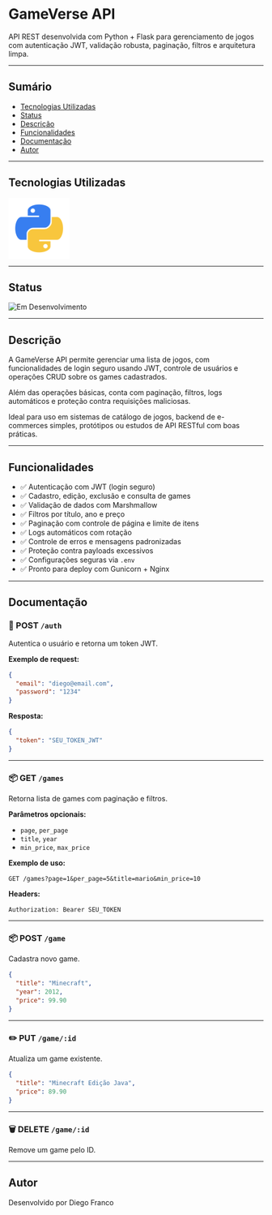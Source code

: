 # GameVerse API

API REST desenvolvida com Python + Flask para gerenciamento de jogos com autenticação JWT, validação robusta, paginação, filtros e arquitetura limpa.

---

## Sumário

- [Tecnologias Utilizadas](#tecnologias-utilizadas)
- [Status](#status)
- [Descrição](#descrição)
- [Funcionalidades](#funcionalidades)
- [Documentação](#documentacao)
- [Autor](#autor)

---

## Tecnologias Utilizadas

<div style="display: flex; justify-content: space-between; align-items: center; width: 100%;">
  <img src="images/python.png" alt="Logo Python" width="120"/>
</div>

---

## Status

![Em Desenvolvimento](http://img.shields.io/static/v1?label=STATUS&message=EM%20DESENVOLVIMENTO&color=RED&style=for-the-badge)

---

## Descrição

A GameVerse API permite gerenciar uma lista de jogos, com funcionalidades de login seguro usando JWT, controle de usuários e operações CRUD sobre os games cadastrados.

Além das operações básicas, conta com paginação, filtros, logs automáticos e proteção contra requisições maliciosas.

Ideal para uso em sistemas de catálogo de jogos, backend de e-commerces simples, protótipos ou estudos de API RESTful com boas práticas.

---

## Funcionalidades

- ✅ Autenticação com JWT (login seguro)
- ✅ Cadastro, edição, exclusão e consulta de games
- ✅ Validação de dados com Marshmallow
- ✅ Filtros por título, ano e preço
- ✅ Paginação com controle de página e limite de itens
- ✅ Logs automáticos com rotação
- ✅ Controle de erros e mensagens padronizadas
- ✅ Proteção contra payloads excessivos
- ✅ Configurações seguras via `.env`
- ✅ Pronto para deploy com Gunicorn + Nginx

---

## Documentação

### 🔐 POST `/auth`

Autentica o usuário e retorna um token JWT.

**Exemplo de request:**

```json
{
  "email": "diego@email.com",
  "password": "1234"
}
```

**Resposta:**

```json
{
  "token": "SEU_TOKEN_JWT"
}
```

---

### 📦 GET `/games`

Retorna lista de games com paginação e filtros.

**Parâmetros opcionais:**

- `page`, `per_page`
- `title`, `year`
- `min_price`, `max_price`

**Exemplo de uso:**

```
GET /games?page=1&per_page=5&title=mario&min_price=10
```

**Headers:**

```
Authorization: Bearer SEU_TOKEN
```

---

### 📦 POST `/game`

Cadastra novo game.

```json
{
  "title": "Minecraft",
  "year": 2012,
  "price": 99.90
}
```

---

### ✏️ PUT `/game/:id`

Atualiza um game existente.

```json
{
  "title": "Minecraft Edição Java",
  "price": 89.90
}
```

---

### 🗑️ DELETE `/game/:id`

Remove um game pelo ID.

---

## Autor

Desenvolvido por Diego Franco